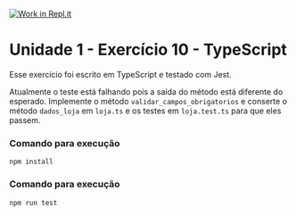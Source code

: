 [![Work in Repl.it](https://classroom.github.com/assets/work-in-replit-14baed9a392b3a25080506f3b7b6d57f295ec2978f6f33ec97e36a161684cbe9.svg)](https://classroom.github.com/online_ide?assignment_repo_id=3307638&assignment_repo_type=AssignmentRepo)
# Unidade 1 - Exercício 10 - TypeScript
Esse exercício foi escrito em TypeScript e testado com Jest.

Atualmente o teste está falhando pois a saída do método está diferente do esperado.
Implemente o método `validar_campos_obrigatorios` e conserte o método `dados_loja` em `loja.ts` e os testes em `loja.test.ts` para que eles passem.

### Comando para execução
`npm install`

### Comando para execução
`npm run test`
